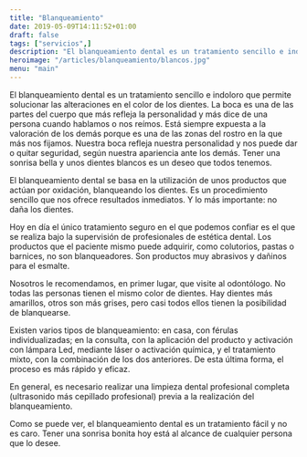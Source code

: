 ```yaml
---
title: "Blanqueamiento"
date: 2019-05-09T14:11:52+01:00
draft: false
tags: ["servicios",]
description: "El blanqueamiento dental es un tratamiento sencillo e indoloro que permite solucionar las alteraciones en el color de los dientes."
heroimage: "/articles/blanqueamiento/blancos.jpg"
menu: "main"
---
```


El blanqueamiento dental es un tratamiento sencillo e indoloro que permite solucionar las alteraciones en el color de los dientes. La boca es una de las partes del cuerpo que más refleja la personalidad y más dice de una persona cuando hablamos o nos reímos. Está siempre expuesta a la valoración de los demás porque es una de las zonas del rostro en la que más nos fijamos. Nuestra boca refleja nuestra personalidad y nos puede dar o quitar seguridad, según nuestra apariencia ante los demás. Tener una sonrisa bella y unos dientes blancos es un deseo que todos tenemos.

El blanqueamiento dental se basa en la utilización de unos productos que actúan por oxidación, blanqueando los dientes. Es un procedimiento sencillo que nos ofrece resultados inmediatos. Y lo más importante: no daña los dientes.

Hoy en día el único tratamiento seguro en el que podemos confiar es el que se realiza bajo la supervisión de profesionales de estética dental. Los productos que el paciente mismo puede adquirir, como colutorios, pastas o barnices, no son blanqueadores. Son productos muy abrasivos y dañinos para el esmalte.

Nosotros le recomendamos, en primer lugar, que visite al odontólogo. No todas las personas tienen el mismo color de dientes. Hay dientes más amarillos, otros son más grises, pero casi todos ellos tienen la posibilidad de blanquearse.

Existen varios tipos de blanqueamiento: en casa, con férulas individualizadas; en la consulta, con la aplicación del producto y activación con lámpara Led, mediante láser o activación química, y el tratamiento mixto, con la combinación de los dos anteriores. De esta última forma, el proceso es más rápido y eficaz.

En general, es necesario realizar una limpieza dental profesional completa (ultrasonido más cepillado profesional) previa a la realización del blanqueamiento.

Como se puede ver, el blanqueamiento dental es un tratamiento fácil y no es caro. Tener una sonrisa bonita hoy está al alcance de cualquier persona que lo desee.
